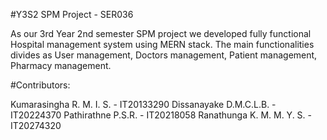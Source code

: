 #Y3S2 SPM Project - SER036

As our 3rd Year 2nd semester SPM project we developed fully functional Hospital management system using MERN stack. The main functionalities divides as User management, Doctors management, Patient management, Pharmacy management.

#Contributors:

Kumarasingha R. M. I. S. - IT20133290
Dissanayake D.M.C.L.B. - IT20224370
Pathirathne P.S.R. - IT20218058
Ranathunga K. M. M. Y. S. - IT20274320
